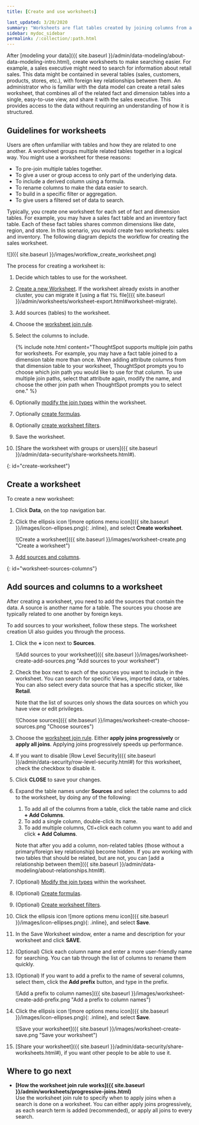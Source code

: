 ```yaml
---
title: [Create and use worksheets]

last_updated: 3/20/2020
summary: "Worksheets are flat tables created by joining columns from a set of one or more tables or imported datasets. "
sidebar: mydoc_sidebar
permalink: /:collection/:path.html
---
```


After [modeling your data]({{ site.baseurl }}/admin/data-modeling/about-data-modeling-intro.html), create worksheets to make searching easier. For example, a sales executive might need to search for information about retail sales. This data might be contained in several tables (sales, customers, products, stores, etc.), with foreign key relationships between them. An administrator who is familiar with the data model can create a retail sales worksheet, that combines all of the related fact and dimension tables into a single, easy-to-use view, and share it with the sales executive. This provides access to the data without requiring an understanding of how it is structured.

## Guidelines for worksheets

Users are often unfamiliar with tables and how they are related to one another. A worksheet groups multiple related tables together in a logical way.  You might use a worksheet for these reasons:

-   To pre-join multiple tables together.
-   To give a user or group access to only part of the underlying data.
-   To include a derived column using a formula.
-   To rename columns to make the data easier to search.
-   To build in a specific filter or aggregation.
-   To give users a filtered set of data to search.

Typically, you create one worksheet for each set of fact and dimension tables. For example, you may have a sales fact table and an inventory fact table. Each of these fact tables shares common dimensions like date, region, and store. In this scenario, you would create two worksheets: sales and inventory. The following diagram depicts the workflow for creating the sales worksheet.

![]({{ site.baseurl }}/images/workflow_create_worksheet.png)

The process for creating a worksheet is:

1.  Decide which tables to use for the worksheet.

2.  [Create a new Worksheet](#create-worksheet). If the worksheet already exists in another cluster, you can migrate it [using a flat `TSL` file]({{ site.baseurl }}/admin/worksheets/worksheet-export.html#worksheet-migrate).

3.  Add sources (tables) to the worksheet.

4.  Choose the [worksheet join rule](progressive-joins.html#).

5.  Select the columns to include.

    {% include note.html content="ThoughtSpot supports multiple join paths for worksheets. For example, you may have a fact table joined to a dimension table more than once. When adding attribute columns from that dimension table to your worksheet, ThoughtSpot prompts you to choose which join path you would like to use for that column. To use multiple join paths, select that attribute again, modify the name, and choose the other join path when ThoughtSpot prompts you to select one." %}

6.  Optionally [modify the join types](mod-ws-internal-joins.html#) within the worksheet.

7.  Optionally [create formulas](create-formula.html#).

8.  Optionally [create worksheet filters](create-ws-filter.html#).

9.  Save the worksheet.

10.  [Share the worksheet with groups or users]({{ site.baseurl }}/admin/data-security/share-worksheets.html#).

{: id="create-worksheet"}
## Create a worksheet

To create a new worksheet:

1. Click **Data**, on the top navigation bar.

2. Click the ellipsis icon ![more options menu icon]({{ site.baseurl }}/images/icon-ellipses.png){: .inline}, and select **Create worksheet**.

    ![Create a worksheet]({{ site.baseurl }}/images/worksheet-create.png "Create a worksheet")

3. [Add sources and columns](#worksheet-sources-columns).

{: id="worksheet-sources-columns"}
## Add sources and columns to a worksheet

After creating a worksheet, you need to add the sources that contain the data. A source is another name for a table. The sources you choose are typically related to one another by foreign keys.

To add sources to your worksheet, follow these steps. The worksheet creation UI also guides you through the process.

1.  Click the **+** icon next to **Sources**.

    ![Add sources to your worksheet]({{ site.baseurl }}/images/worksheet-create-add-sources.png "Add sources to your worksheet")

2. Check the box next to each of the sources you want to include in the worksheet. You can search for specific Views, imported data, or tables. You can also select every data source that has a specific sticker, like **Retail**.

    Note that the list of sources only shows the data sources on which you have view or edit privileges.

    ![Choose sources]({{ site.baseurl }}/images/worksheet-create-choose-sources.png "Choose sources")

4. Choose the [worksheet join rule](progressive-joins.html#). Either **apply joins progressively** or **apply all joins**. Applying joins progressively speeds up performance.

5. If you want to disable [Row Level Security]({{ site.baseurl }}/admin/data-security/row-level-security.html#) for this worksheet, check the checkbox to disable it.

6. Click **CLOSE** to save your changes.

7. Expand the table names under **Sources** and select the columns to add to the worksheet, by doing any of the following:

    1. To add all of the columns from a table, click the table name and click **+ Add Columns**.
    2. To add a single column, double-click its name.
    3. To add multiple columns, Ctl+click each column you want to add and click **+ Add Columns**.

    Note that after you add a column, non-related tables (those without a primary/foreign key relationship) become hidden. If you are working with two tables that should be related, but are not, you can [add a relationship between them]({{ site.baseurl }}/admin/data-modeling/about-relationships.html#).

8.  (Optional) [Modify the join types](mod-ws-internal-joins.html#) within the worksheet.

9.  (Optional) [Create formulas](create-formula.html#).

10.  (Optional) [Create worksheet filters](create-ws-filter.html#).

11. Click the ellipsis icon ![more options menu icon]({{ site.baseurl }}/images/icon-ellipses.png){: .inline}, and select **Save**.

12. In the Save Worksheet window, enter a name and description for your worksheet and click **SAVE**.

13. (Optional) Click each column name and enter a more user-friendly name for searching. You can tab through the list of columns to rename them quickly.

14.  (Optional) If you want to add a prefix to the name of several columns, select them, click the **Add prefix** button, and type in the prefix.

     ![Add a prefix to column names]({{ site.baseurl }}/images/worksheet-create-add-prefix.png "Add a prefix to column names")

15. Click the ellipsis icon ![more options menu icon]({{ site.baseurl }}/images/icon-ellipses.png){: .inline}, and select **Save**.

    ![Save your worksheet]({{ site.baseurl }}/images/worksheet-create-save.png "Save your worksheet")

16.  [Share your worksheet]({{ site.baseurl }}/admin/data-security/share-worksheets.html#), if you want other people to be able to use it.

## Where to go next

-   **[How the worksheet join rule works]({{ site.baseurl }}/admin/worksheets/progressive-joins.html)**  
Use the worksheet join rule to specify when to apply joins when a search is done on a worksheet. You can either apply joins progressively, as each search term is added (recommended), or apply all joins to every search.
